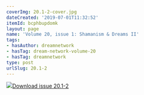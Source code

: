 ```yaml
---
coverImg: 20.1-2-cover.jpg
dateCreated: '2019-07-01T11:32:52'
itemId: bcphbupdomk
layout: page
name: 'Volume 20, issue 1: Shamanism & Dreams II'
tags:
- hasAuthor: dreamnetwork
- hasTag: dream-network-volume-20
- hasTag: dreamnetwork
type: post
urlSlug: 20.1-2
---
```

<img class="card-journal-img" src="../images/20.1-2-rect.jpg"/><a href="../files/pdfs/Volume_20/20.1-01.2_shaman_II.pdf" download="">Download issue 20.1-2</a>